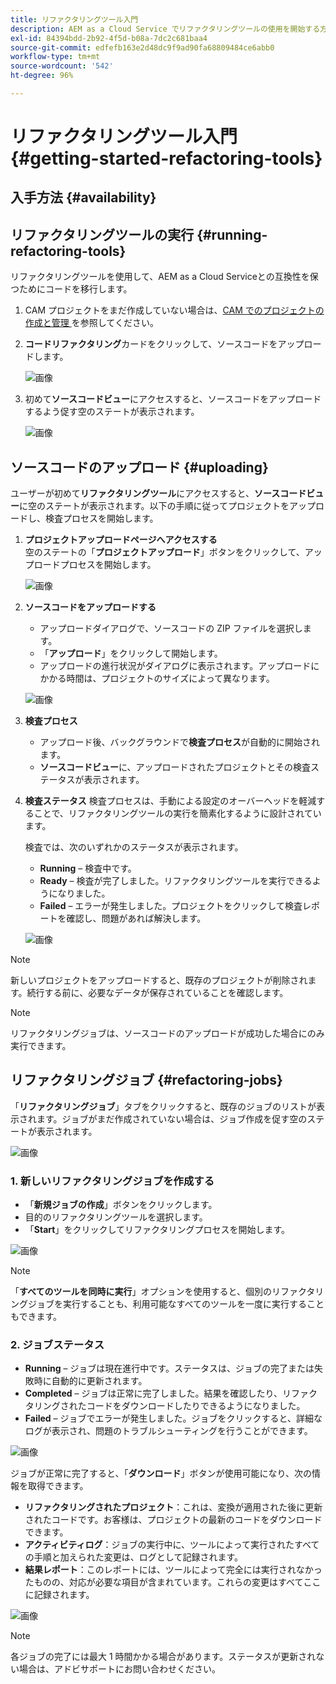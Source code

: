 ```yaml
---
title: リファクタリングツール入門
description: AEM as a Cloud Service でリファクタリングツールの使用を開始する方法について学ぶ
exl-id: 84394bdd-2b92-4f5d-b08a-7dc2c681baa4
source-git-commit: edfefb163e2d48dc9f9ad90fa68809484ce6abb0
workflow-type: tm+mt
source-wordcount: '542'
ht-degree: 96%

---
```


# リファクタリングツール入門 {#getting-started-refactoring-tools}

## 入手方法 {#availability}

<!-- Alexandru: duplicate contextualhelp id, drafting this for now

>[!CONTEXTUALHELP]
>id="aemcloud_rs_upload"
>title="Download"
>additional-url="https://experienceleague.adobe.com/docs/experience-manager-cloud-service/content/release-notes/release-notes/release-notes-current.html" text="Release Notes"
>additional-url="https://experience.adobe.com/#/downloads/content/software-distribution/en/aemcloud.html" text="Software Distribution Portal"

-->

## リファクタリングツールの実行 {#running-refactoring-tools}

リファクタリングツールを使用して、AEM as a Cloud Serviceとの互換性を保つためにコードを移行します。

1. CAM プロジェクトをまだ作成していない場合は、[CAM でのプロジェクトの作成と管理 ](/help/journey-migration/cloud-acceleration-manager/using-cam/getting-started-cam.md#create-project) を参照してください。
1. **コードリファクタリング**&#x200B;カードをクリックして、ソースコードをアップロードします。

   ![画像](/help/journey-migration/refactoring-tools/assets/rscam1.png)

1. 初めて&#x200B;**ソースコードビュー**&#x200B;にアクセスすると、ソースコードをアップロードするよう促す空のステートが表示されます。

   ![画像](/help/journey-migration/refactoring-tools/assets/rscam2.png)

## ソースコードのアップロード {#uploading}

ユーザーが初めて&#x200B;**リファクタリングツール**&#x200B;にアクセスすると、**ソースコードビュー**&#x200B;に空のステートが表示されます。以下の手順に従ってプロジェクトをアップロードし、検査プロセスを開始します。

1. **プロジェクトアップロードページへアクセスする**\
   空のステートの「**プロジェクトアップロード**」ボタンをクリックして、アップロードプロセスを開始します。

   ![画像](/help/journey-migration/refactoring-tools/assets/rscam3.png)

1. **ソースコードをアップロードする**
   - アップロードダイアログで、ソースコードの ZIP ファイルを選択します。
   - 「**アップロード**」をクリックして開始します。
   - アップロードの進行状況がダイアログに表示されます。アップロードにかかる時間は、プロジェクトのサイズによって異なります。

   ![画像](/help/journey-migration/refactoring-tools/assets/rscam4.png)

1. **検査プロセス**
   - アップロード後、バックグラウンドで&#x200B;**検査プロセス**&#x200B;が自動的に開始されます。
   - **ソースコードビュー**&#x200B;に、アップロードされたプロジェクトとその検査ステータスが表示されます。

1. **検査ステータス** 検査プロセスは、手動による設定のオーバーヘッドを軽減することで、リファクタリングツールの実行を簡素化するように設計されています。

   検査では、次のいずれかのステータスが表示されます。
   - **Running** – 検査中です。
   - **Ready** – 検査が完了しました。リファクタリングツールを実行できるようになりました。
   - **Failed** – エラーが発生しました。プロジェクトをクリックして検査レポートを確認し、問題があれば解決します。

   ![画像](/help/journey-migration/refactoring-tools/assets/rscam5.png)

>[!NOTE]
>
>新しいプロジェクトをアップロードすると、既存のプロジェクトが削除されます。続行する前に、必要なデータが保存されていることを確認します。

>[!NOTE]
>
>リファクタリングジョブは、ソースコードのアップロードが成功した場合にのみ実行できます。

## リファクタリングジョブ {#refactoring-jobs}

「**リファクタリングジョブ**」タブをクリックすると、既存のジョブのリストが表示されます。ジョブがまだ作成されていない場合は、ジョブ作成を促す空のステートが表示されます。

![画像](/help/journey-migration/refactoring-tools/assets/rscam6.png)

### &#x200B;1. 新しいリファクタリングジョブを作成する

- 「**新規ジョブの作成**」ボタンをクリックします。
- 目的のリファクタリングツールを選択します。
- 「**Start**」をクリックしてリファクタリングプロセスを開始します。

![画像](/help/journey-migration/refactoring-tools/assets/rscam7.png)

>[!NOTE]
>
>「**すべてのツールを同時に実行**」オプションを使用すると、個別のリファクタリングジョブを実行することも、利用可能なすべてのツールを一度に実行することもできます。

### &#x200B;2. ジョブステータス

- **Running** – ジョブは現在進行中です。ステータスは、ジョブの完了または失敗時に自動的に更新されます。
- **Completed** – ジョブは正常に完了しました。結果を確認したり、リファクタリングされたコードをダウンロードしたりできるようになりました。
- **Failed** – ジョブでエラーが発生しました。ジョブをクリックすると、詳細なログが表示され、問題のトラブルシューティングを行うことができます。

![画像](/help/journey-migration/refactoring-tools/assets/rscam8.png)

ジョブが正常に完了すると、「**ダウンロード**」ボタンが使用可能になり、次の情報を取得できます。

- **リファクタリングされたプロジェクト**：これは、変換が適用された後に更新されたコードです。お客様は、プロジェクトの最新のコードをダウンロードできます。
- **アクティビティログ**：ジョブの実行中に、ツールによって実行されたすべての手順と加えられた変更は、ログとして記録されます。
- **結果レポート**：このレポートには、ツールによって完全には実行されなかったものの、対応が必要な項目が含まれています。これらの変更はすべてここに記録されます。

![画像](/help/journey-migration/refactoring-tools/assets/rscam9.png)

>[!NOTE]
>
>各ジョブの完了には最大 1 時間かかる場合があります。ステータスが更新されない場合は、アドビサポートにお問い合わせください。
